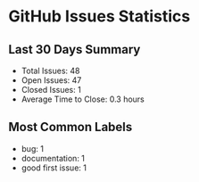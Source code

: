 # GitHub Issues Statistics

## Last 30 Days Summary
- Total Issues: 48
- Open Issues: 47
- Closed Issues: 1
- Average Time to Close: 0.3 hours

## Most Common Labels
- bug: 1
- documentation: 1
- good first issue: 1
